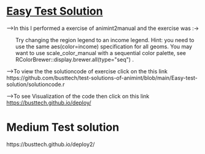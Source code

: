 <h1><a href ="https://busttech.github.io/deploy/" target = "_blank">Easy Test Solution</a></h1>-->In this I performed a  exercise of animint2manual and the exercise was :-><ul>Try changing the region legend to an income legend. Hint: you need to use the same aes(color=income) specification for all geoms. You may want to use scale_color_manual with a sequential color palette, see RColorBrewer::display.brewer.all(type="seq") . </ul>     -->To view the the solutioncode of exercise click on the this link https://github.com/busttech/test-solutions-of-animint/blob/main/Easy-test-solution/solutioncode.r 

-->To see Visualization of the code then click on this link https://busttech.github.io/deploy/
<h1>Medium Test solution</h1>https://busttech.github.io/deploy2/
